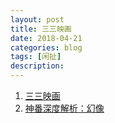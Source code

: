 ```yaml
---
layout: post
title: 三三映画
date: 2018-04-21
categories: blog
tags: [闲扯]
description: 
---
```


1. [三三映画](https://space.bilibili.com/38520275?spm_id_from=333.338.v_upinfo.3#/channel/detail?cid=26796)
1. [神番深度解析：幻像](https://www.bilibili.com/video/av21788221)
